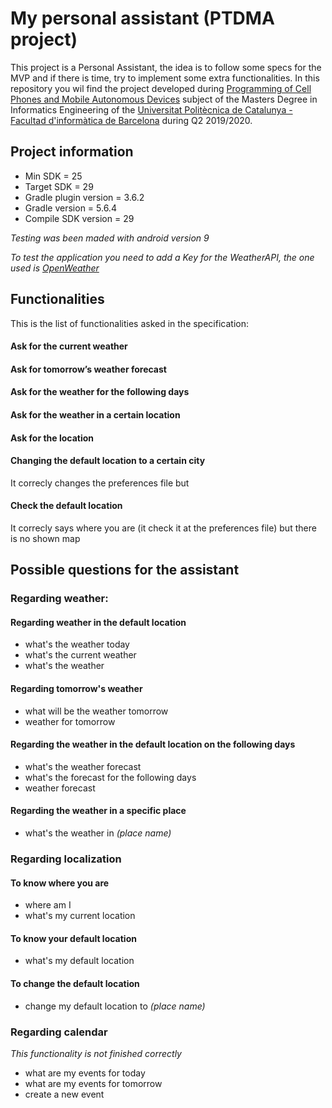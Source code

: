 # My personal assistant (PTDMA project)

This project is a Personal Assistant, the idea is to follow some specs for the MVP and if there is time, try to implement some extra functionalities. In this repository you wil find the project developed during [Programming of Cell Phones and Mobile Autonomous Devices](https://www.fib.upc.edu/en/studies/masters/master-informatics-engineering/curriculum/syllabus/PTDMA-MEI) subject of the Masters Degree in Informatics Engineering of the [Universitat Politècnica de Catalunya - Facultad d'informàtica de Barcelona](https://www.fib.upc.edu/en) during Q2 2019/2020.

## Project information

- Min SDK = 25
- Target SDK = 29
- Gradle plugin version = 3.6.2
- Gradle version = 5.6.4
- Compile SDK version = 29

*Testing was been maded with android version 9*

*To test the application you need to add a Key for the WeatherAPI, the one used is [OpenWeather](https://openweathermap.org/api)*

## Functionalities

This is the list of functionalities asked in the specification:

#### Ask for the current weather


#### Ask for tomorrow’s weather forecast


#### Ask for the weather for the following days


#### Ask for the weather in a certain location


#### Ask for the location


#### Changing the default location to a certain city 
It correcly changes the preferences file but 

#### Check the default location
It correcly says where you are (it check it at the preferences file) but there is no shown map


## Possible questions for the assistant

### Regarding weather:

#### Regarding weather in the default location

- what's the weather today
- what's the current weather
- what's the weather

#### Regarding tomorrow's weather

- what will be the weather tomorrow
- weather for tomorrow

#### Regarding the weather in the default location on the following days

- what's the weather forecast
- what's the forecast for the following days
- weather forecast

#### Regarding the weather in a specific place

- what's the weather in *(place name)*

### Regarding localization

#### To know where you are

- where am I
- what's my current location

#### To know your default location

- what's my default location

#### To change the default location

- change my default location to *(place name)*

### Regarding calendar
*This functionality is not finished correctly*

- what are my events for today
- what are my events for tomorrow
- create a new event
